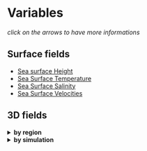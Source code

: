 # Variables
*click on the arrows to have more informations*

## Surface fields 
- [Sea surface Height](SSH.md)
- [Sea Surface Temperature](SST.md)
- [Sea Surface Salinity](SSS.md)
- [Sea Surface Velocities](SSUV.md)
    
## 3D fields 

<details>
  <summary><strong>by region</strong></summary>

<hr style="border:1px solid blue">  
  
- COSNWA :
  - simulation eNATL60-BLB002 : details [here](https://github.com/meom-group/catalog-extractions/blob/main/items/COSNWA60-BLB002-1h-TSUVW-0-1000m.md)
- MEDBAL :
  - simulation eNATL60-BLB002 : details [here](https://github.com/meom-group/catalog-extractions/blob/main/items/MEDBAL60-BLB002-1h-TSUVW-0-1000m.md)
- NOE :
   - simulation eNATL60-BLBT02 : details [here](https://github.com/meom-group/catalog-extractions/blob/main/items/NOE60-BLBT02-1h-TSUVW-O-bottom.md)
- OSMOSISc :
   - simulation eNATL60-BLBT02 : details [here](https://github.com/meom-group/catalog-extractions/blob/main/items/OSMOSISc60-BLBT02-1h-TSUVW-0-1000m.md)  
<hr style="border:1px solid blue">  
</details>


<details>
  <summary><strong>by simulation</strong></summary>

<hr style="border:1px solid blue">  
  
- eNATL60-BLB002 :
   - COSNWA region  : details [here](https://github.com/meom-group/catalog-extractions/blob/main/items/COSNWA60-BLB002-1h-TSUVW-0-1000m.md)
   - MEDBAL region : details [here](https://github.com/meom-group/catalog-extractions/blob/main/items/MEDBAL60-BLB002-1h-TSUVW-0-1000m.md)
- eNATL60-BLBT02 :
   - NOE region : details [here](https://github.com/meom-group/catalog-extractions/blob/main/items/NOE60-BLBT02-1h-TSUVW-O-bottom.md)
   - OSMOSISc region : details [here](https://github.com/meom-group/catalog-extractions/blob/main/items/OSMOSISc60-BLBT02-1h-TSUVW-0-1000m.md)  

<hr style="border:1px solid blue">  
</details>

